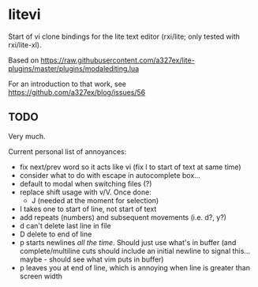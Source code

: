 # litevi

Start of vi clone bindings for the lite text editor (rxi/lite; only tested with rxi/lite-xl).

Based on https://raw.githubusercontent.com/a327ex/lite-plugins/master/plugins/modalediting.lua

For an introduction to that work, see https://github.com/a327ex/blog/issues/56


## TODO

Very much.

Current personal list of annoyances:

- fix next/prev word so it acts like vi (fix I to start of text at same time)
- consider what to do with escape in autocomplete box...
- default to modal when switching files (?)
- replace shift usage with v/V. Once done:
  - J (needed at the moment for selection)
- I takes one to start of line, not start of text
- add repeats (numbers) and subsequent movements (i.e. d?, y?)
- d can't delete last line in file
- D delete to end of line
- p starts newlines _all the time_. Should just use what's in buffer (and complete/multiline
  cuts should include an initial newline to signal this... maybe - should see what vim puts in buffer)
- p leaves you at end of line, which is annoying when line is greater than screen width


